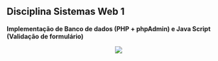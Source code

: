 ## Disciplina Sistemas Web 1
**Implementação de Banco de dados (PHP + phpAdmin) e Java Script (Validação de formulário)**

<div align="center">
<a href="https://www.youtube.com/watch?v=xA-2zyMAO9A" target="_blank" rel="external"><img src="https://cdn-0.androidphone.fr/wp-content/uploads/2020/03/probleme-connexion-youtube.png?ezimgfmt=rs:256x256/rscb21/ng:webp/ngcb21"></img></a>

